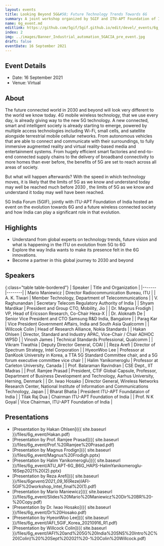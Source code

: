 ```yaml
---
layout: events
title: Looking Beyond 5G&#58; Future Technology Trends Towards 6G
summary: A joint workshop organized by 5GIF and ITU-APT Foundation of India on 6G
name: 6g_event.md
editlink: https://github.com/5gif/5gif.github.io/edit/devel/_events/6g_event2.md
index: 2
img: ../images/Banner_Industrial_automation_5GACIA_pre_event.jpg
draft: false
eventDate: 16 September 2021
---
```


## Event Details

- Date: 16 September 2021
- Venue: Virtual

## About

The future connected world in 2030 and beyond will look very different to the world we know today. 4G mobile wireless technology, that we use every day, is already giving way to the new 5G technology. A new connected, smart and intelligent society is already starting to emerge, powered by multiple access technologies including Wi-Fi, small cells, and satellite alongside terrestrial mobile cellular networks. From autonomous vehicles that are able to connect and communicate with their surroundings, to fully immersive augmented reality and virtual reality-based media and entertainment systems. From hugely efficient smart factories and end-to-end connected supply chains to the delivery of broadband connectivity to more homes than ever before, the benefits of 5G are set to reach across all areas of society.

But what will happen afterwards? With the speed in which technology moves, it is likely that the limits of 5G as we know and understand today may well be reached much before 2030 , the limits of 5G as we know and understand it today may well have been reached.

5G India Forum (5GIF), jointly with ITU-APT Foundation of India hosted an event on the evolution towards 6G and a future wireless connected society and how India can play a significant role in that evolution.

## Highlights

- Understand from global experts on technology trends, future vision and what is happening in the ITU on evolution from 5G to 6G
- Explore the way India wants to make its presence felt in the 6G innovations.
- Become a partner in this global journey to 2030 and beyond

## Speakers

{:class="table table-bordered"}
| Speaker | Title and Organization |
|-------|--------|
| Mario Maniewicz | Director Radiocommunication Bureau, ITU |
| A. K. Tiwari | Member Technology, Department of Telecommunications |
| V. Raghunandan | Secretary Telecom Regulatory Authority of India |
| Shyam Mardikar | President and Group CTO, Mobility, Jio |
| Dr. Magnus Frodigh | VP, Head of Ericsson Research, Co-Chair Hexa-X |
| Dr. Aloknath De | Senior Vice President and CTO Samsung R&D India, Bangalore |
| Parag Kar | Vice President Government Affairs, India and South Asia Qualcomm |
| Willcook Colin | Head of Research Alliance, Nokia Standards |
| Hakan Ohlsen | Director, Standard and Industry APAC, Vice-Chair / Chair ADHOC WP5D |
| Vinosh James | Technical Standards Professional, Qualcomm |
| Vikram Tiwathia | Deputy Director General, COAI |
| Reza Arefi | Director of Spectrum Strategy, Intel Corporation |
| HyeonWoo Lee | Professor at DanKook University in Korea, a TTA 5G Standard Committee chair, and a 5G forum executive committee vice chair |
| Halim Yanikomeroglu | Professor at Carleton University, Canada |
| Prof. Balaraman Ravindran | CSE Dept., IIT Madras |
| Prof. Ramjee Prasad | President, CTIF Global Capsule, Professor, Department of Business Development and Technology, Aarhus University, Herning, Denmark |
| Dr. Iwao Hosako | Director General, Wireless Networks Research Center, National Institute of Information and Communications Technology, Japan |
| Bharat Bhatia | President ITU-APT Foundataion of India |
| Tilak Raj Dua | Chairman ITU-APT Foundation of India |
| Prof. N K Goyal | Vice Chairman, ITU-APT Foundation of India |

## Presentations

- [Presentation by Hakan Ohlsen]({{ site.baseurl }}/files/6g_event/Hakan.pdf)
- [Presentation by Prof. Ramjee Prasad]({{ site.baseurl }}/files/6g_event/Prof.%20Ramjee%20Prasad.pdf)
- [Presentation by Magnus Frodign]({{ site.baseurl }}/files/6g_event/Magnus%20Frodigh.pptx)
- [Presentation by Halim Yanikomeroglu]({{ site.baseurl }}/files/6g_event/ATU_APT-6G_B6G_HAPS-HalimYanikomeroglu-16Sep2021%20(2).pptx)
- [Presentation by Reza Arefi]({{ site.baseurl }}/files/6g*event/2021_09_16*(Reze)IAFI-5GIF%20workshop_Intel_final%20(1).pdf)
- [Presentation by Mario Maniewicz]({{ site.baseurl }}/files/6g_event/Slides%20Mario%20Maniewicz%20Dir%20BR%20-%20Copy.pdf)
- [Presentation by Dr. Iwao Hosako]({{ site.baseurl }}/files/6g_event/Dr%20Hosako.pdf)
- [Presentation by HyeonWoo Lee]({{ site.baseurl }}/files/6g_event/IAFI_5GIF_Korea_20210916_R1.pdf)
- [Presentation by Willcock Colin]({{ site.baseurl }}/files/6g_event/IAFI%20and%205G%20India%20SNS%20Intro%2C%20(Colin)%20%20Sept%202021%20-%20Colin%20Willcock.pdf)

